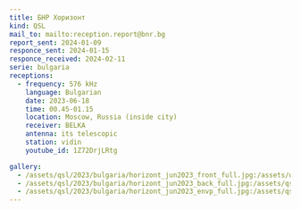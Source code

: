 ```yaml
---
title: БНР Хоризонт
kind: QSL
mail_to: mailto:reception.report@bnr.bg
report_sent: 2024-01-09
responce_sent: 2024-01-15
responce_received: 2024-02-11
serie: bulgaria
receptions:
  - frequency: 576 kHz
    language: Bulgarian
    date: 2023-06-18
    time: 00.45-01.15
    location: Moscow, Russia (inside city)
    receiver: BELKA
    antenna: its telescopic
    station: vidin
    youtube_id: 1Z72DrjLRtg

gallery:
  - /assets/qsl/2023/bulgaria/horizont_jun2023_front_full.jpg:/assets/qsl/2023/bulgaria/horizont_jun2023_front_small.jpg
  - /assets/qsl/2023/bulgaria/horizont_jun2023_back_full.jpg:/assets/qsl/2023/bulgaria/horizont_jun2023_back_small.jpg
  - /assets/qsl/2023/bulgaria/horizont_jun2023_envp_full.jpg:/assets/qsl/2023/bulgaria/horizont_jun2023_envp_small.jpg
---
```


